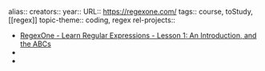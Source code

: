 alias::
creators::
year::
URL:: https://regexone.com/
tags:: course, toStudy, [[regex]]
topic-theme:: coding, regex
rel-projects::

- [RegexOne - Learn Regular Expressions - Lesson 1: An Introduction, and the ABCs](https://regexone.com/)
-
-
